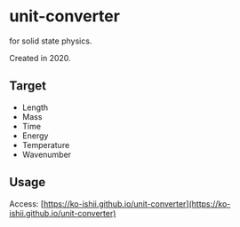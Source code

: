 # unit-converter
for solid state physics.

Created in 2020.

## Target
- Length
- Mass
- Time
- Energy
- Temperature
- Wavenumber

## Usage
Access: 
[https://ko-ishii.github.io/unit-converter](https://ko-ishii.github.io/unit-converter)
